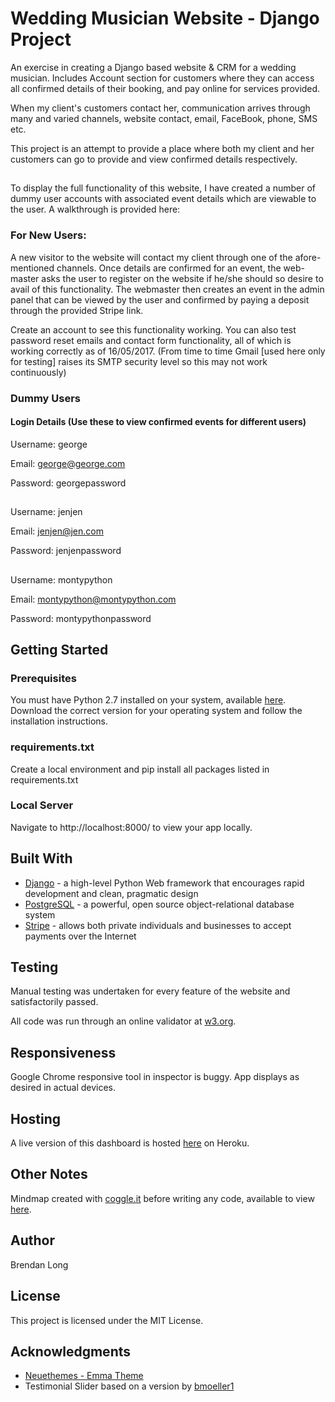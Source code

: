 # Wedding Musician Website - Django Project

An exercise in creating a Django based website & CRM for a wedding musician. Includes Account section for customers where they can access all confirmed details of their booking, and pay online for services provided.

When my client's customers contact her, communication arrives through many and varied channels, website contact, email, FaceBook, phone, SMS etc.

This project is an attempt to provide a place where both my client and her customers can go to provide and view confirmed details respectively.

##
To display the full functionality of this website, I have created a number of dummy user accounts with associated event details which are viewable to the user. A walkthrough is provided here:
### For New Users:
A new visitor to the website will contact my client through one of the afore-mentioned channels.
Once details are confirmed for an event, the web-master asks the user to register on the website if he/she should so desire to avail of this functionality. The webmaster then creates an event in the admin panel that can be viewed by the user and confirmed by paying a deposit through the provided Stripe link.

Create an account to see this functionality working. You can also test password reset emails and contact form functionality, all of which is working correctly as of 16/05/2017. (From time to time Gmail [used here only for testing] raises its SMTP security level so this may not work continuously)

### Dummy Users
#### Login Details (Use these to view confirmed events for different users)
Username: george

Email: george@george.com

Password: georgepassword
##
Username: jenjen

Email: jenjen@jen.com

Password: jenjenpassword
##
Username: montypython

Email: montypython@montypython.com

Password: montypythonpassword



## Getting Started

### Prerequisites

You must have Python 2.7 installed on your system, available [here](https://www.python.org/).
Download the correct version for your operating system and follow the installation instructions.

### requirements.txt
Create a local environment and pip install all packages listed in requirements.txt

### Local Server
Navigate to http://localhost:8000/ to view your app locally.

## Built With

- [Django](https://www.djangoproject.com/) - a high-level Python Web framework that encourages rapid development and clean, pragmatic design
- [PostgreSQL](https://www.postgresql.org/) - a powerful, open source object-relational database system
- [Stripe](https://stripe.com/) - allows both private individuals and businesses to accept payments over the Internet


## Testing
Manual testing was undertaken for every feature of the website and satisfactorily passed.

All code was run through an online validator at [w3.org](https://validator.w3.org/).


## Responsiveness
Google Chrome responsive tool in inspector is buggy. App displays as desired in actual devices.

## Hosting
A live version of this dashboard is hosted [here](https://com-wedding-site.herokuapp.com/) on Heroku.

## Other Notes
Mindmap created with [coggle.it](https://coggle.it/) before writing any code, available to view [here](https://coggle.it/diagram/WRRcSRe8vAABLQOV).

## Author
Brendan Long

## License
This project is licensed under the MIT License.

## Acknowledgments
- [Neuethemes - Emma Theme](http://wrapbootstrap.com/preview/WB055S9S3)
- Testimonial Slider based on a version by [bmoeller1](https://bootsnipp.com/snippets/featured/responsive-quote-carousel)
